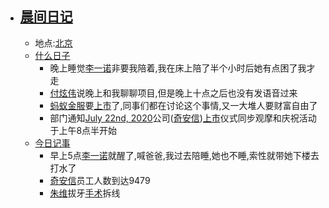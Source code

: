 - ## [晨间日记](<晨间日记.md>)
    - 地点:[北京](<北京.md>)
    - [什么日子](<什么日子.md>)
        - 晚上睡觉[李一诺](<李一诺.md>)非要我陪着,我在床上陪了半个小时后她有点困了我才走
        - [付炫伟](<付炫伟.md>)说晚上和我聊聊项目,但是晚上十点之后也没有发语音过来
        - [蚂蚁金服](<蚂蚁金服.md>)要[上市](<上市.md>)了,同事们都在讨论这个事情,又一大堆人要财富自由了
        - 部门通知[July 22nd, 2020](<July 22nd, 2020.md>)公司([奇安信](<奇安信.md>))[上市](<上市.md>)仪式同步观摩和庆祝活动于上午8点半开始
    - [今日记事](<今日记事.md>)
        - 早上5点[李一诺](<李一诺.md>)就醒了,喊爸爸,我过去陪睡,她也不睡,索性就带她下楼去打水了
        - [奇安信](<奇安信.md>)员工人数到达9479
        - [朱维](<朱维.md>)拔牙[手术](<手术.md>)拆线
